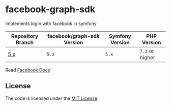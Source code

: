 # facebook-graph-sdk
Implements login with facebook in symfony

| Repository Branch | facebook/graph-sdk Version | Symfony Version | PHP Version     |
|-------------------|----------------------------|-----------------|-----------------|
| [5.x][1]          | `5.x`                      | `5.x`           | `7.2` or higher |

[1]: https://github.com/habibun/facebook-graph-sdk/tree/5.x

Read [Facebook Docs](https://github.com/facebookarchive/php-graph-sdk)


## License
The code is licensed under the [MIT License](https://github.com/habibun/facebook-graph-sdk/blob/master/LICENSE)
